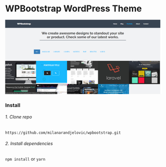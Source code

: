 # WPBootstrap WordPress Theme

![WPBootstrap](https://github.com/milanarandjelovic/wpbootstrap/blob/master/wpbootstrap.png)

### Install

###### 1. Clone repo 
 
`https://github.com/milanarandjelovic/wpbootstrap.git`

###### 2. Install dependencies
`npm install` or `yarn`
